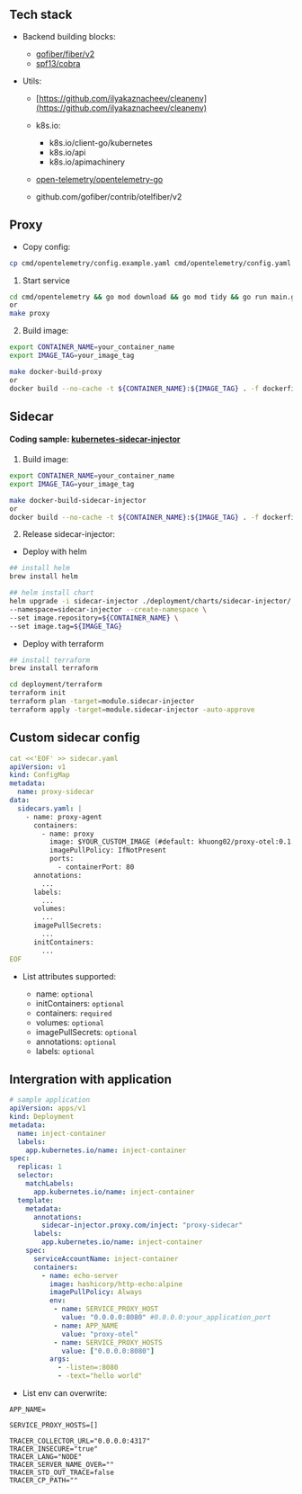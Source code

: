 ## Tech stack
- Backend building blocks:

    - [gofiber/fiber/v2](https://github.com/gofiber/fiber)
    - [spf13/cobra](https://github.com/spf13/cobra)

- Utils:

    - [https://github.com/ilyakaznacheev/cleanenv](https://github.com/ilyakaznacheev/cleanenv)
    - k8s.io:

        - k8s.io/client-go/kubernetes
        - k8s.io/api
        - k8s.io/apimachinery
    - [open-telemetry/opentelemetry-go](https://github.com/open-telemetry/opentelemetry-go)
    - github.com/gofiber/contrib/otelfiber/v2
    

## Proxy
- Copy config:
```bash
cp cmd/opentelemetry/config.example.yaml cmd/opentelemetry/config.yaml
```

1. Start service
```bash
cd cmd/opentelemetry && go mod download && go mod tidy && go run main.go
or
make proxy
```

2. Build image:
```bash
export CONTAINER_NAME=your_container_name
export IMAGE_TAG=your_image_tag
```

```bash
make docker-build-proxy
or
docker build --no-cache -t ${CONTAINER_NAME}:${IMAGE_TAG} . -f dockerfiles/Dockerfile.proxy
```


## Sidecar
#### Coding sample: [kubernetes-sidecar-injector](https://github.com/ExpediaGroup/kubernetes-sidecar-injector)

1. Build image:
```bash
export CONTAINER_NAME=your_container_name
export IMAGE_TAG=your_image_tag
```

```bash
make docker-build-sidecar-injector
or
docker build --no-cache -t ${CONTAINER_NAME}:${IMAGE_TAG} . -f dockerfiles/Dockerfile.sidecar-injector
```

2. Release sidecar-injector:

- Deploy with helm
```bash
## install helm
brew install helm
```

```bash
## helm install chart
helm upgrade -i sidecar-injector ./deployment/charts/sidecar-injector/. \
--namespace=sidecar-injector --create-namespace \
--set image.repository=${CONTAINER_NAME} \
--set image.tag=${IMAGE_TAG}
```

- Deploy with terraform
```bash
## install terraform
brew install terraform
```

```bash
cd deployment/terraform
terraform init
terraform plan -target=module.sidecar-injector
terraform apply -target=module.sidecar-injector -auto-approve
```

## Custom sidecar config
```yaml
cat <<'EOF' >> sidecar.yaml
apiVersion: v1
kind: ConfigMap
metadata:
  name: proxy-sidecar
data:
  sidecars.yaml: |
    - name: proxy-agent
      containers:
        - name: proxy
          image: $YOUR_CUSTOM_IMAGE (#default: khuong02/proxy-otel:0.1.0)
          imagePullPolicy: IfNotPresent
          ports:
            - containerPort: 80
      annotations:
        ...
      labels:
        ...
      volumes:
        ...
      imagePullSecrets:
        ...
      initContainers:
        ...
EOF
```

- List attributes supported:

    - name: `optional`
    - initContainers: `optional`
    - containers: `required`
    - volumes: `optional`
    - imagePullSecrets: `optional`
    - annotations: `optional`
    - labels: `optional`

## Intergration with application
```yaml
# sample application
apiVersion: apps/v1
kind: Deployment
metadata:
  name: inject-container
  labels:
    app.kubernetes.io/name: inject-container
spec:
  replicas: 1
  selector:
    matchLabels:
      app.kubernetes.io/name: inject-container
  template:
    metadata:
      annotations:
        sidecar-injector.proxy.com/inject: "proxy-sidecar"
      labels:
        app.kubernetes.io/name: inject-container
    spec:
      serviceAccountName: inject-container
      containers:
        - name: echo-server
          image: hashicorp/http-echo:alpine
          imagePullPolicy: Always
          env:
           - name: SERVICE_PROXY_HOST
             value: "0.0.0.0:8080" #0.0.0.0:your_application_port
           - name: APP_NAME
             value: "proxy-otel"
           - name: SERVICE_PROXY_HOSTS
             value: ["0.0.0.0:8080"]
          args:
            - -listen=:8080
            - -text="hello world"
```

- List env can overwrite:
```text
APP_NAME=

SERVICE_PROXY_HOSTS=[]

TRACER_COLLECTOR_URL="0.0.0.0:4317"
TRACER_INSECURE="true"
TRACER_LANG="NODE"
TRACER_SERVER_NAME_OVER=""
TRACER_STD_OUT_TRACE=false
TRACER_CP_PATH=""
```